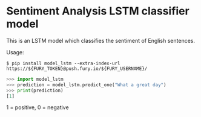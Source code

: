 # Sentiment Analysis LSTM classifier model

This is an LSTM model which classifies the sentiment of English sentences.

Usage:

`$ pip install model_lstm --extra-index-url https://${FURY_TOKEN}@push.fury.io/${FURY_USERNAME}/`

``` python
>>> import model_lstm
>>> prediction = model_lstm.predict_one("What a great day")
>>> print(prediction)
[1]
```
1 = positive, 0 = negative